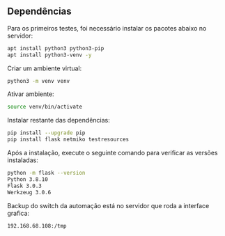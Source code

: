 

## Dependências

Para os primeiros testes, foi necessário instalar os pacotes abaixo no servidor:

```bash
apt install python3 python3-pip
apt install python3-venv -y
```
Criar um ambiente virtual:
```bash
python3 -m venv venv
```
Ativar ambiente:
```bash
source venv/bin/activate
```
Instalar restante das dependências:
```bash
pip install --upgrade pip
pip install flask netmiko testresources
```

Após a instalação, execute o seguinte comando para verificar as versões instaladas:
```bash
python -m flask --version
Python 3.8.10
Flask 3.0.3
Werkzeug 3.0.6
```
Backup do switch da automação está no servidor que roda a interface grafica:
```bash
192.168.68.108:/tmp
```
